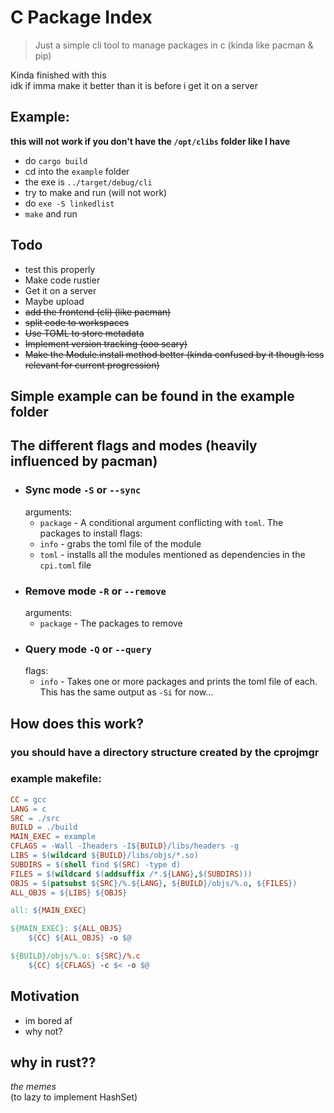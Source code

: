 # C Package Index

> Just a simple cli tool to manage packages in c
> (kinda like pacman & pip)

Kinda finished with this <br>
idk if imma make it better than it is before i get it on a server <br>

## Example:

**this will not work if you don't have the `/opt/clibs` folder like I have**

- do `cargo build`
- cd into the `example` folder
- the exe is `../target/debug/cli`
- try to make and run (will not work)
- do `exe -S linkedlist`
- `make` and run

## Todo
- test this properly
- Make code rustier
- Get it on a server
- Maybe upload
- ~~add the frontend (cli) (like pacman)~~
- ~~split code to workspaces~~
- ~~Use TOML to store metadata~~
- ~~Implement version tracking (ooo scary)~~
- ~~Make the Module.install method better (kinda confused by it though less relevant for current progression)~~

## Simple example can be found in the example folder

## The different flags and modes (heavily influenced by pacman)

- ### Sync mode `-S` or `--sync`
	arguments:
	- `package` -  A conditional argument conflicting with `toml`. The packages to install
	flags:
	- `info` - grabs the toml file of the module
	- `toml` - installs all the modules mentioned as dependencies in the `cpi.toml` file
- ### Remove mode `-R` or `--remove`
	arguments:
	- `package` - The packages to remove
- ### Query mode `-Q` or `--query`
	flags:
	- `info` - Takes one or more packages and prints the toml file of each. This has the same output as `-Si` for now...

## How does this work?
### you should have a directory structure created by the cprojmgr

### example makefile:
```makefile
CC = gcc
LANG = c
SRC = ./src
BUILD = ./build
MAIN_EXEC = example
CFLAGS = -Wall -Iheaders -I${BUILD}/libs/headers -g
LIBS = $(wildcard ${BUILD}/libs/objs/*.so)
SUBDIRS = $(shell find $(SRC) -type d)
FILES = $(wildcard $(addsuffix /*.${LANG},$(SUBDIRS)))
OBJS = $(patsubst ${SRC}/%.${LANG}, ${BUILD}/objs/%.o, ${FILES})
ALL_OBJS = ${LIBS} ${OBJS}

all: ${MAIN_EXEC}

${MAIN_EXEC}: ${ALL_OBJS}
	${CC} ${ALL_OBJS} -o $@

${BUILD}/objs/%.o: ${SRC}/%.c
	${CC} ${CFLAGS} -c $< -o $@
```


## Motivation
- im bored af
- why not?


## why in rust??
*the memes* <br>
(to lazy to implement HashSet) <br>